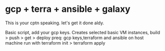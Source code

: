 # gcp + terra + ansible + galaxy
This is your cptn speaking. let's get it done aldy.

Basic script, add your gcp keys.
Creates selected basic VM instances, build > push > get > deploy
preq: gcp keys,terraform and ansible on host machine
run with terraform init > terraform apply
